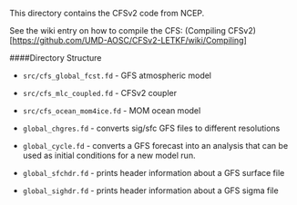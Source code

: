 This directory contains the CFSv2 code from NCEP. 

See the wiki entry on how to compile the CFS: (Compiling CFSv2)[https://github.com/UMD-AOSC/CFSv2-LETKF/wiki/Compiling]

####Directory Structure
* `src/cfs_global_fcst.fd` - GFS atmospheric model
* `src/cfs_mlc_coupled.fd` - CFSv2 coupler
* `src/cfs_ocean_mom4ice.fd` - MOM ocean model

* `global_chgres.fd` - converts sig/sfc GFS files to different resolutions
* `global_cycle.fd`  - converts a GFS forecast into an analysis that can be used as initial conditions for a new model run.
* `global_sfchdr.fd` - prints header information about a GFS surface file
* `global_sighdr.fd` - prints header information about a GFS sigma file